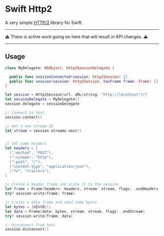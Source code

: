 # Swift Http2

A very simple [HTTP/2][1] library for Swift.

---

:warning: There is active work going on here that will result in API changes. :warning:

---

## Usage

```swift
class MyDelegate: NSObject, Http2SessionDelegate {

  public func sessionConnected(session: http2Session) {}
  public func session(session: http2Session, hasFrame frame: Frame) {}
}

let session = Http2Session(url: URL(string: "http://localhost")!)
let sessionDelegate = MyDelegate()
session.delegate = sessionDelegate

// Connect to host
session.connect()

// Get a new stream ID
let stream = session.streams.next()


// Set some headers
let headers = [
  (":method", "POST"),
  (":scheme", "http"),
  (":path", "/"),
  ("content-type", "application/json"),
  ("te", "trailers"),
]

// Create a header frame and write it to the session
let frame = Frame(headers: headers, stream: stream, flags: .endHeaders)
try? session.write(frame: frame)

// Create a data frame and send some bytes
let bytes = [UInt8]()
let data = Frame(data: bytes, stream: stream, flags: .endStream)
try? session.write(frame: data)

// Disconnect from host
session.disconnect()
```

[1]:https://tools.ietf.org/html/rfc7540
